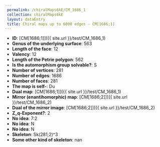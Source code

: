 ```yaml
--- 
 permalink: /chiralMaps6kE/CM_1686_1 
 collection: chiralMaps6kE
 layout: dataEntry
 title: Chiral maps up to 6000 edges - CM[1686;1]
---
```


- **ID**: [CM[1686;1]]({{ site.url }}/test/CM_1686_1)
- **Genus of the underlying surface**: 563
- **Length of the face**: 12
- **Valency**: 12
- **Length of the Petrie polygon**: 562
- **Is the automorphism group solvable?**: S
- **Number of vertices**: 281
- **Number of edges**: 1686
- **Number of faces**: 281
- **The map is self-**: Du
- **Dual map**: [CM[1686;1]]({{ site.url }}/test/CM_1686_1)
- **Mirror (enantihomorphic) map**: [CM[1686;2]]({{ site.url }}/test/CM_1686_2)
- **Dual of the mirror image**: [CM[1686;2]]({{ site.url }}/test/CM_1686_2)
- **Z_q-Exponent?**: 2
- **No idea**:  7:2
- **No idea**: N
- **No idea**: N
- **Skeleton**: Sk(281;2)^3
- **Some other kind of skeleton**: nan
